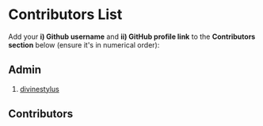 # Contributors List

Add your **i) Github username** and **ii) GitHub profile link** to the **Contributors section** below (ensure it's in numerical order):

## Admin

1. [divinestylus](https://github.com/divinestylus)

## Contributors
